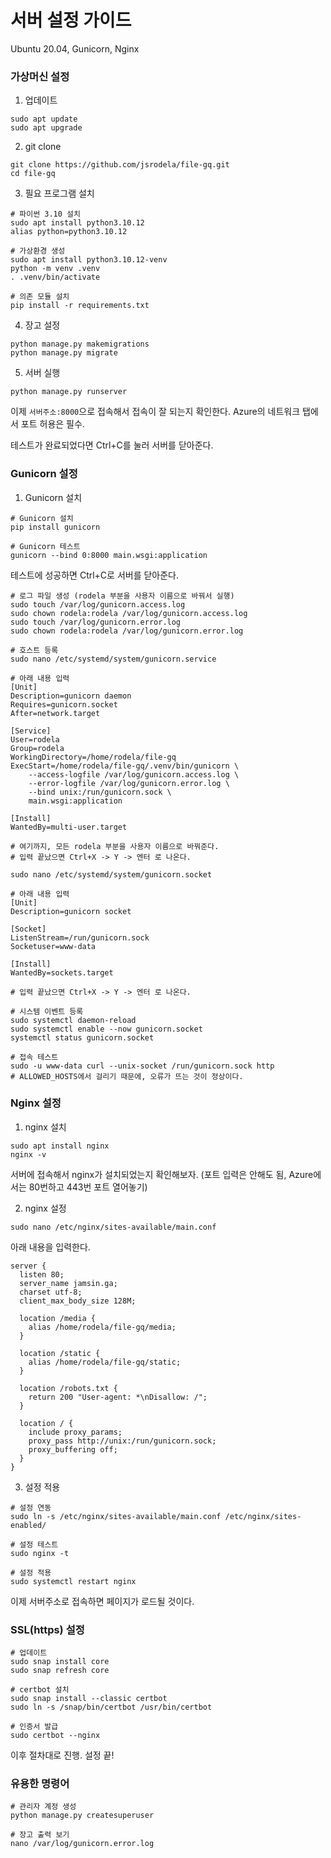 # 서버 설정 가이드

Ubuntu 20.04, Gunicorn, Nginx

### 가상머신 설정

1. 업데이트
```shell
sudo apt update
sudo apt upgrade
```

2. git clone
```shell
git clone https://github.com/jsrodela/file-gq.git
cd file-gq
```

3. 필요 프로그램 설치
```shell
# 파이썬 3.10 설치
sudo apt install python3.10.12
alias python=python3.10.12

# 가상환경 생성
sudo apt install python3.10.12-venv
python -m venv .venv
. .venv/bin/activate

# 의존 모듈 설치
pip install -r requirements.txt
```

4. 장고 설정
```shell
python manage.py makemigrations
python manage.py migrate
```

5. 서버 실행
```shell
python manage.py runserver
```
이제 `서버주소:8000`으로 접속해서 접속이 잘 되는지 확인한다. Azure의 네트워크 탭에서 포트 허용은 필수.

테스트가 완료되었다면 Ctrl+C를 눌러 서버를 닫아준다.

### Gunicorn 설정

1. Gunicorn 설치
```shell
# Gunicorn 설치
pip install gunicorn

# Gunicorn 테스트
gunicorn --bind 0:8000 main.wsgi:application
````
테스트에 성공하면 Ctrl+C로 서버를 닫아준다.


```shell
# 로그 파일 생성 (rodela 부분을 사용자 이름으로 바꿔서 실행)
sudo touch /var/log/gunicorn.access.log
sudo chown rodela:rodela /var/log/gunicorn.access.log
sudo touch /var/log/gunicorn.error.log
sudo chown rodela:rodela /var/log/gunicorn.error.log

# 호스트 등록
sudo nano /etc/systemd/system/gunicorn.service

# 아래 내용 입력
[Unit]
Description=gunicorn daemon
Requires=gunicorn.socket
After=network.target

[Service]
User=rodela
Group=rodela
WorkingDirectory=/home/rodela/file-gq
ExecStart=/home/rodela/file-gq/.venv/bin/gunicorn \
    --access-logfile /var/log/gunicorn.access.log \
    --error-logfile /var/log/gunicorn.error.log \
    --bind unix:/run/gunicorn.sock \
    main.wsgi:application
    
[Install]
WantedBy=multi-user.target

# 여기까지, 모든 rodela 부분을 사용자 이름으로 바꿔준다.
# 입력 끝났으면 Ctrl+X -> Y -> 엔터 로 나온다.

sudo nano /etc/systemd/system/gunicorn.socket

# 아래 내용 입력
[Unit]
Description=gunicorn socket

[Socket]
ListenStream=/run/gunicorn.sock
Socketuser=www-data

[Install]
WantedBy=sockets.target

# 입력 끝났으면 Ctrl+X -> Y -> 엔터 로 나온다.

# 시스템 이벤트 등록
sudo systemctl daemon-reload
sudo systemctl enable --now gunicorn.socket
systemctl status gunicorn.socket

# 접속 테스트
sudo -u www-data curl --unix-socket /run/gunicorn.sock http
# ALLOWED_HOSTS에서 걸리기 때문에, 오류가 뜨는 것이 정상이다.
```

### Nginx 설정

1. nginx 설치
```shell
sudo apt install nginx
nginx -v
```
서버에 접속해서 nginx가 설치되었는지 확인해보자. (포트 입력은 안해도 됨, Azure에서는 80번하고 443번 포트 열어놓기)

2. nginx 설정
```shell
sudo nano /etc/nginx/sites-available/main.conf
```
아래 내용을 입력한다.
```
server {
  listen 80;
  server_name jamsin.ga;
  charset utf-8;
  client_max_body_size 128M;

  location /media {
    alias /home/rodela/file-gq/media;
  }

  location /static {
    alias /home/rodela/file-gq/static;
  }

  location /robots.txt {
    return 200 "User-agent: *\nDisallow: /";
  }

  location / {
    include proxy_params;
    proxy_pass http://unix:/run/gunicorn.sock;
    proxy_buffering off;
  }
}
```

3. 설정 적용
```shell
# 설정 연동
sudo ln -s /etc/nginx/sites-available/main.conf /etc/nginx/sites-enabled/

# 설정 테스트
sudo nginx -t

# 설정 적용
sudo systemctl restart nginx
```
이제 서버주소로 접속하면 페이지가 로드될 것이다.

### SSL(https) 설정
```shell
# 업데이트
sudo snap install core
sudo snap refresh core

# certbot 설치
sudo snap install --classic certbot
sudo ln -s /snap/bin/certbot /usr/bin/certbot

# 인증서 발급
sudo certbot --nginx
```
이후 절차대로 진행. 설정 끝!

### 유용한 명령어
```shell
# 관리자 계정 생성
python manage.py createsuperuser

# 장고 출력 보기
nano /var/log/gunicorn.error.log
```
